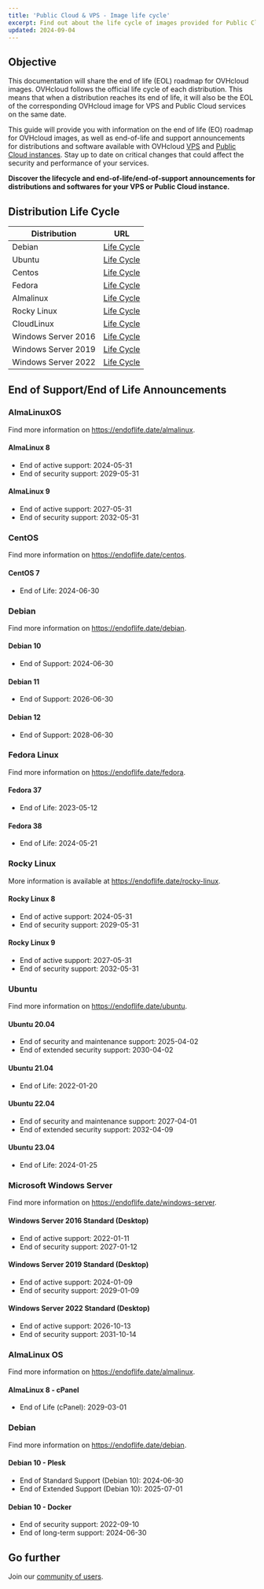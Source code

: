 ```yaml
---
title: 'Public Cloud & VPS - Image life cycle'
excerpt: Find out about the life cycle of images provided for Public Cloud & VPS
updated: 2024-09-04
---
```


## Objective

This documentation will share the end of life (EOL) roadmap for OVHcloud images. OVHcloud follows the official life cycle of each distribution. This means that when a distribution reaches its end of life, it will also be the EOL of the corresponding OVHcloud image for VPS and Public Cloud services on the same date.

This guide will provide you with information on the end of life (EO) roadmap for OVHcloud images, as well as end-of-life and support announcements for distributions and software available with OVHcloud [VPS](https://www.ovhcloud.com/en-ie/vps/os/) and [Public Cloud instances](https://www.ovhcloud.com/en-ie/public-cloud/public-image-catalog/). Stay up to date on critical changes that could affect the security and performance of your services.

**Discover the lifecycle and end-of-life/end-of-support announcements for distributions and softwares for your VPS or Public Cloud instance.**

## Distribution Life Cycle

| Distribution                  | URL                                                                                       |
| ----------------------------- | ----------------------------------------------------------------------------------------- |
| Debian                        | [Life Cycle](https://wiki.debian.org/DebianReleases)                                      |
| Ubuntu                        | [Life Cycle](https://wiki.ubuntu.com/Releases)                                            |
| Centos                        | [Life Cycle](https://wiki.centos.org/About/Product)                                       |
| Fedora                        | [Life Cycle](https://fedoraproject.org/wiki/Fedora_Release_Life_Cycle)                    |
| Almalinux                     | [Life Cycle](https://wiki.almalinux.org/release-notes/)                                   |
| Rocky Linux                   | [Life Cycle](https://wiki.rockylinux.org/rocky/version/)                                  |
| CloudLinux                    | [Life Cycle](https://docs.cloudlinux.com/introduction/#cloudlinux-os-life-cycle)          |
| Windows Server 2016           | [Life Cycle](https://docs.microsoft.com/en-us/lifecycle/products/windows-server-2016)     |
| Windows Server 2019           | [Life Cycle](https://docs.microsoft.com/en-us/lifecycle/products/windows-server-2019)     |
| Windows Server 2022           | [Life Cycle](https://docs.microsoft.com/en-us/lifecycle/products/windows-server-2022)     |

## End of Support/End of Life Announcements

### AlmaLinuxOS

Find more information on <https://endoflife.date/almalinux>.

#### AlmaLinux 8

- End of active support: 2024-05-31
- End of security support: 2029-05-31

#### AlmaLinux 9

- End of active support: 2027-05-31
- End of security support: 2032-05-31

### CentOS

Find more information on <https://endoflife.date/centos>.

#### CentOS 7

- End of Life: 2024-06-30

### Debian

Find more information on <https://endoflife.date/debian>.

#### Debian 10

- End of Support: 2024-06-30

#### Debian 11

- End of Support: 2026-06-30

#### Debian 12

- End of Support: 2028-06-30

### Fedora Linux

Find more information on <https://endoflife.date/fedora>.

#### Fedora 37

- End of Life: 2023-05-12

#### Fedora 38

- End of Life: 2024-05-21

### Rocky Linux

More information is available at <https://endoflife.date/rocky-linux>.

#### Rocky Linux 8

- End of active support: 2024-05-31
- End of security support: 2029-05-31

#### Rocky Linux 9

- End of active support: 2027-05-31
- End of security support: 2032-05-31

### Ubuntu

Find more information on <https://endoflife.date/ubuntu>.

#### Ubuntu 20.04

- End of security and maintenance support: 2025-04-02
- End of extended security support: 2030-04-02

#### Ubuntu 21.04

- End of Life: 2022-01-20

#### Ubuntu 22.04

- End of security and maintenance support: 2027-04-01
- End of extended security support: 2032-04-09

#### Ubuntu 23.04

- End of Life: 2024-01-25

### Microsoft Windows Server

Find more information on <https://endoflife.date/windows-server>.

#### Windows Server 2016 Standard (Desktop)

- End of active support: 2022-01-11
- End of security support: 2027-01-12

#### Windows Server 2019 Standard (Desktop)

- End of active support: 2024-01-09
- End of security support: 2029-01-09

#### Windows Server 2022 Standard (Desktop)

- End of active support: 2026-10-13
- End of security support: 2031-10-14

### AlmaLinux OS

Find more information on <https://endoflife.date/almalinux>.

#### AlmaLinux 8 - cPanel

- End of Life (cPanel): 2029-03-01

### Debian

Find more information on <https://endoflife.date/debian>.

#### Debian 10 - Plesk

- End of Standard Support (Debian 10): 2024-06-30
- End of Extended Support (Debian 10): 2025-07-01

#### Debian 10 - Docker

- End of security support: 2022-09-10
- End of long-term support: 2024-06-30

## Go further

Join our [community of users](/links/community).
